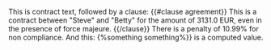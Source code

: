 This is contract text, followed by a clause:
{{#clause agreement}}
This is a contract between "Steve" and "Betty" for the amount of 3131.0 EUR, even in the presence of force majeure.
{{/clause}}
There is a penalty of 10.99% for non compliance.
And this: {%something something%}} is a computed value.